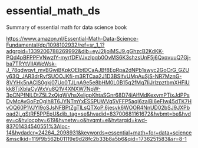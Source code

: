# essential_math_ds
Summary of essential math for data science book


https://www.amazon.nl/Essential-Math-Data-Science-Fundamental/dp/1098102932/ref=sr_1_1?adgrpid=1339206788269992&dib=eyJ2IjoiMSJ9.gGhzcB2KdKK-PQd4pBFPPFVNwzIY-myrfDFVJxzIpqb0OvMS6K3shzsUnF5j6QxqvuuQ7Gj-ba7TRYtVIIAWeWsk-J_78qdwqvt_mvBGwiBKpkOEIbtDCaAJBf8EgRpa2dNPb1swyc2GoCrG_GZUy63Q_JAR3drRvfSUOOJKfi-m3RTCaa2J1D3BSIfvUMpAuSjS-NR7MznG-8VYHk5nAClS0gkj07Uo0TJLnA9e5e8bHM0L0B15q2fMq7IiJrIzpztbmXHFiUkk8TjXbIaCyWxVu8Q1V4XNXW7NpW-3pCNPfNlLDtZ5L2xQjqWVhsXeljgpKhtaSGnr68D74iAlfMdKexvmPTixJdPPsDyMcAyGoFzOgIh8T6JYNTmYxESSPUWVq5VFFP5aqI6zalBl6eFIw45dTK7HvOQ60P1VJYI9oSJsNFBPtZgTlLsQTXoP.6jesvk6WOOR4NnUD02bSJ9JXPboad2j_gStRF5PPEpU&dib_tag=se&hvadid=83700681161672&hvbmt=be&hvdev=c&hvlocphy=619&hvnetw=o&hvqmt=e&hvtargid=kwd-83701434540551%3Aloc-14&hydadcr=24264_2098931&keywords=essential+math+for+data+science&msclkid=119f9b562b01119e9d28fc2b33b8a5b6&qid=1736251583&sr=8-1
